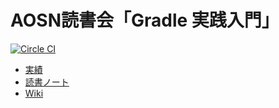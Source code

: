 # AOSN読書会「Gradle 実践入門」

[![Circle CI](https://circleci.com/gh/aosn/gradle.svg?style=svg)](https://circleci.com/gh/aosn/gradle)

* [実績](http://aosn.github.io/workshop/3-gradle)
* [読書ノート](http://aosn.github.io/note/3-gradle)
* [Wiki](https://github.com/aosn/gradle/wiki)
